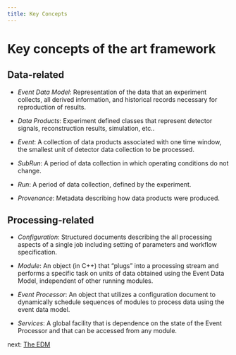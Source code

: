 ```yaml
---
title: Key Concepts
---
```


Key concepts of the art framework
=================================


Data-related
------------

* *Event Data Model*: Representation of the data that an experiment collects, all derived information, 
  and historical records necessary for reproduction of results.

* *Data Products*: Experiment defined classes that represent detector signals, reconstruction results,
  simulation, etc..

* *Event*: A collection of data products associated with one time window, the smallest
   unit of detector data collection to be processed.

* *SubRun*: A period of data collection in which operating conditions do not change.

* *Run*: A period of data collection, defined by the experiment.

* *Provenance*: Metadata describing how data products were produced.

Processing-related
------------------

* *Configuration*: Structured documents describing the all processing aspects of a single job
  including setting of parameters and workflow specification.

* *Module*: An object (in C++) that “plugs” into a processing stream and performs a specific task on
  units of data obtained using the Event Data Model, independent of other running modules.

* *Event Processor*: An object that utilizes a configuration document to dynamically schedule sequences
  of modules to process data using the event data model.

* *Services*: A global facility that is dependence on the state of the Event Processor and that can
  be accessed from any module.

next: [The EDM][next]

[next]: /edm